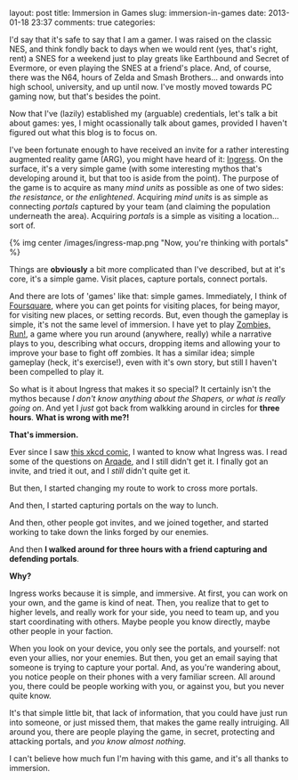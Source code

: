 layout: post
title: Immersion in Games
slug: immersion-in-games
date: 2013-01-18 23:37
comments: true
categories: 

I'd say that it's safe to say that I am a gamer. I was raised on the classic NES, and think fondly back to days when we would rent (yes, that's right, rent) a SNES for a weekend just to play greats like Earthbound and Secret of Evermore, or even playing the SNES at a friend's place. And, of course, there was the N64, hours of Zelda and Smash Brothers... and onwards into high school, university, and up until now. I've mostly moved towards PC gaming now, but that's besides the point.

Now that I've (lazily) established my (arguable) credentials, let's talk a bit about games: yes, I might ocassionally talk about games, provided I haven't figured out what this blog is to focus on.

I've been fortunate enough to have received an invite for a rather interesting augmented reality game (ARG), you might have heard of it: [Ingress][Ingress]. On the surface, it's a very simple game (with some interesting mythos that's developing around it, but that too is aside from the point). The purpose of the game is to acquire as many *mind units* as possible as one of two sides: *the resistance*, or *the enlightened*. Acquiring *mind units* is as simple as connecting *portals* captured by your team (and claiming the population underneath the area). Acquiring *portals* is a simple as visiting a location... sort of.

{% img center /images/ingress-map.png "Now, you're thinking with portals" %}

Things are **obviously** a bit more complicated than I've described, but at it's core, it's a simple game. Visit places, capture portals, connect portals.

And there are lots of 'games' like that: simple games. Immediately, I think of [Foursquare][Foursquare], where you can get points for visiting places, for being mayor, for visiting new places, or setting records. But, even though the gameplay is simple, it's not the same level of immersion. I have yet to play [Zombies, Run!][Zombies], a game where you run around (anywhere, really) while a narrative plays to you, describing what occurs, dropping items and allowing your to improve your base to fight off zombies. It has a similar idea; simple gameplay (heck, it's exercise!), even with it's own story, but still I haven't been compelled to play it.

So what is it about Ingress that makes it so special? It certainly isn't the mythos because *I don't know anything about the Shapers, or what is really going on*. And yet I *just* got back from walkking around in circles for **three hours**. **What is wrong with me?!**

**That's immersion.**

Ever since I saw [this xkcd comic][xkcd], I wanted to know what Ingress was. I read some of the questions on [Arqade][Arqade], and I still didn't get it. I finally got an invite, and tried it out, and I *still* didn't quite get it.


But then, I started changing my route to work to cross more portals.

And then, I started capturing portals on the way to lunch.

And then, other people got invites, and we joined together, and started working to take down the links forged by our enemies.

And then **I walked around for three hours with a friend capturing and defending portals**.

**Why?**

Ingress works because it is simple, and immersive. At first, you can work on your own, and the game is kind of neat. Then, you realize that to get to higher levels, and really work for your side, you need to team up, and you start coordinating with others. Maybe people you know directly, maybe other people in your faction.

When you look on your device, you only see the portals, and yourself: not even your allies, nor your enemies. But then, you get an email saying that someone is trying to capture your portal. And, as you're wandering about, you notice people on their phones with a very familiar screen. All around you, there could be people working with you, or against you, but you never quite know.

It's that simple little bit, that lack of information, that you could have just run into someone, or just missed them, that makes the game really intruiging. All around you, there are people playing the game, in secret, protecting and attacking portals, and *you know almost nothing*.

I can't believe how much fun I'm having with this game, and it's all thanks to immersion.

[Arqade]: http://gaming.stackexchange.com/questions/tagged/ingress
[xkcd]: http://xkcd.org/1143/
[Zombies]: https://www.zombiesrungame.com/
[Ingress]: http://www.ingress.com/
[Foursquare]: https://foursquare.com/
